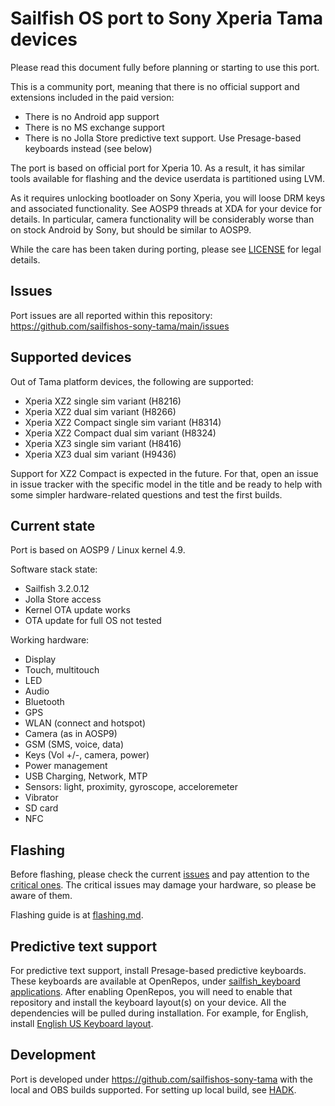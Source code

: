 # Sailfish OS port to Sony Xperia Tama devices

Please read this document fully before planning or starting to use this port.

This is a community port, meaning that there is no official support and extensions included in the paid version:

* There is no Android app support
* There is no MS exchange support
* There is no Jolla Store predictive text support. Use Presage-based keyboards instead (see below)

The port is based on official port for Xperia 10. As a result, it has similar tools available for flashing
and the device userdata is partitioned using LVM.

As it requires unlocking bootloader on Sony Xperia, you will loose DRM keys and associated functionality. See
AOSP9 threads at XDA for your device for details. In particular, camera functionality will be considerably worse
than on stock Android by Sony, but should be similar to AOSP9.

While the care has been taken during porting, please see [LICENSE](LICENSE) for legal details.

## Issues 

Port issues are all reported within this repository: https://github.com/sailfishos-sony-tama/main/issues

## Supported devices

Out of Tama platform devices, the following are supported:

* Xperia XZ2 single sim variant (H8216)
* Xperia XZ2 dual sim variant (H8266)
* Xperia XZ2 Compact single sim variant (H8314)
* Xperia XZ2 Compact dual sim variant (H8324)
* Xperia XZ3 single sim variant (H8416)
* Xperia XZ3 dual sim variant (H9436)

Support for XZ2 Compact is expected in the future. For that, open an issue in issue tracker
with the specific model in the title and be ready to help with some simpler hardware-related 
questions and test the first builds.

## Current state

Port is based on AOSP9 / Linux kernel 4.9.

Software stack state:

* Sailfish 3.2.0.12
* Jolla Store access
* Kernel OTA update works
* OTA update for full OS not tested

Working hardware:

* Display
* Touch, multitouch
* LED
* Audio
* Bluetooth
* GPS
* WLAN (connect and hotspot)
* Camera (as in AOSP9)
* GSM (SMS, voice, data)
* Keys (Vol +/-, camera, power)
* Power management
* USB Charging, Network, MTP
* Sensors: light, proximity, gyroscope, acceloremeter
* Vibrator
* SD card
* NFC

## Flashing

Before flashing, please check the current [issues](https://github.com/sailfishos-sony-tama/main/issues) and 
pay attention to the [critical ones](https://github.com/sailfishos-sony-tama/main/issues?q=is%3Aopen+is%3Aissue+label%3Acritical). The critical issues may damage your hardware, so please
be aware of them.

Flashing guide is at [flashing.md](flashing.md).

## Predictive text support

For predictive text support, install Presage-based predictive keyboards. These keyboards are available 
at OpenRepos, under [sailfish_keyboard applications](https://openrepos.net/user/12231/programs). After enabling OpenRepos,
you will need to enable that repository and install the keyboard layout(s) on your device. All the dependencies will be pulled 
during installation. For example, for English, install 
[English US Keyboard layout](https://openrepos.net/content/sailfishkeyboard/english-us-keyboard-layout-presage-based-text-prediction). 

## Development

Port is developed under https://github.com/sailfishos-sony-tama with the local and OBS builds supported. For setting
up local build, see [HADK](hadk-sony-xz2.md).
